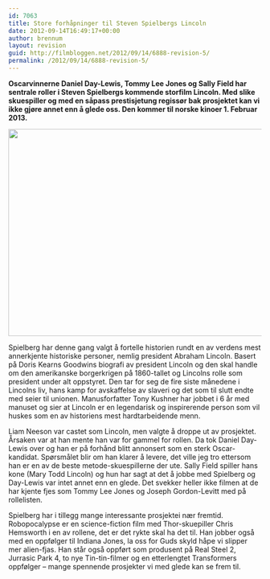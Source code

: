 ```yaml
---
id: 7063
title: Store forhåpninger til Steven Spielbergs Lincoln
date: 2012-09-14T16:49:17+00:00
author: brennum
layout: revision
guid: http://filmbloggen.net/2012/09/14/6888-revision-5/
permalink: /2012/09/14/6888-revision-5/
---
```

**Oscarvinnerne Daniel Day-Lewis, Tommy Lee Jones og Sally Field har sentrale roller i Steven Spielbergs kommende storfilm Lincoln. Med slike skuespiller og med en såpass prestisjetung regissør bak prosjektet kan vi ikke gjøre annet enn å glede oss. Den kommer til norske kinoer 1. Februar 2013.**

<a href="http://filmbloggen.net/?attachment_id=7059" rel="attachment wp-att-7059"><img class="alignnone size-large wp-image-7059" src="http://filmbloggen.net/wp-content/uploads//2012/09/Lincoln-Daniel-Day-Lewisroom-620x412.jpg" alt="" width="620" height="412" /></a>

Spielberg har denne gang valgt å fortelle historien rundt en av verdens mest annerkjente historiske personer, nemlig president Abraham Lincoln. Basert på Doris Kearns Goodwins biografi av president Lincoln og den skal handle om den amerikanske borgerkrigen på 1860-tallet og Lincolns rolle som president under alt oppstyret. Den tar for seg de fire siste månedene i Lincolns liv, hans kamp for avskaffelse av slaveri og det som til slutt endte med seier til unionen. Manusforfatter Tony Kushner har jobbet i 6 år med manuset og sier at Lincoln er en legendarisk og inspirerende person som vil huskes som en av historiens mest hardtarbeidende menn.

Liam Neeson var castet som Lincoln, men valgte å droppe ut av prosjektet. Årsaken var at han mente han var for gammel for rollen. Da tok Daniel Day-Lewis over og han er på forhånd blitt annonsert som en sterk Oscar-kandidat. Spørsmålet blir om han klarer å levere, det ville jeg tro ettersom han er en av de beste metode-skuespillerne der ute. Sally Field spiller hans kone (Mary Todd Lincoln) og hun har sagt at det å jobbe med Spielberg og Day-Lewis var intet annet enn en glede. Det svekker heller ikke filmen at de har kjente fjes som Tommy Lee Jones og Joseph Gordon-Levitt med på rollelisten.

Spielberg har i tillegg mange interessante prosjektei nær fremtid. Robopocalypse er en science-fiction film med Thor-skuepiller Chris Hemsworth i en av rollene, det er det rykte skal ha det til. Han jobber også med en oppfølger til Indiana Jones, la oss for Guds skyld håpe vi slipper mer alien-fjas. Han står også oppført som produsent på Real Steel 2, Jurrasic Park 4, to nye Tin-tin-filmer og en etterlengtet Transformers oppfølger &#8211; mange spennende prosjekter vi med glede kan se frem til.

<div class="video-shortcode">
</div>